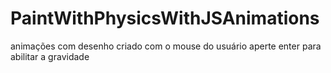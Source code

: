 # PaintWithPhysicsWithJSAnimations
animações com desenho criado com o mouse do usuário
aperte enter para abilitar a gravidade
